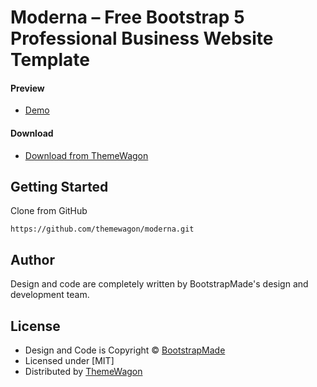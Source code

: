 # Moderna – Free Bootstrap 5 Professional Business Website Template

#### Preview

 - [Demo](https://themewagon.github.io/moderna/)

#### Download
 - [Download from ThemeWagon](https://themewagon.com/themes/free-bootstrap-4-html-5-business-website-template-moderna/)
 
 
## Getting Started

Clone from GitHub 
```
https://github.com/themewagon/moderna.git
```

## Author

Design and code are completely written by BootstrapMade's design and development team.  


## License

 - Design and Code is Copyright &copy; [BootstrapMade](https://bootstrapmade.com/)
 - Licensed under [MIT]
 - Distributed by [ThemeWagon](https://themewagon.com)
